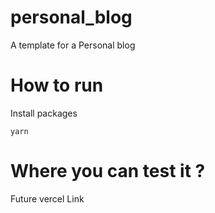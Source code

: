 # personal_blog

A template for a Personal blog

<div>
    <h1>How to run</h1>
    <p>Install packages</p>
    <code>yarn</code>
</div>
<div>
    <h1>Where you can test it ?</h1>
    <p>Future vercel Link</p>
</div>
